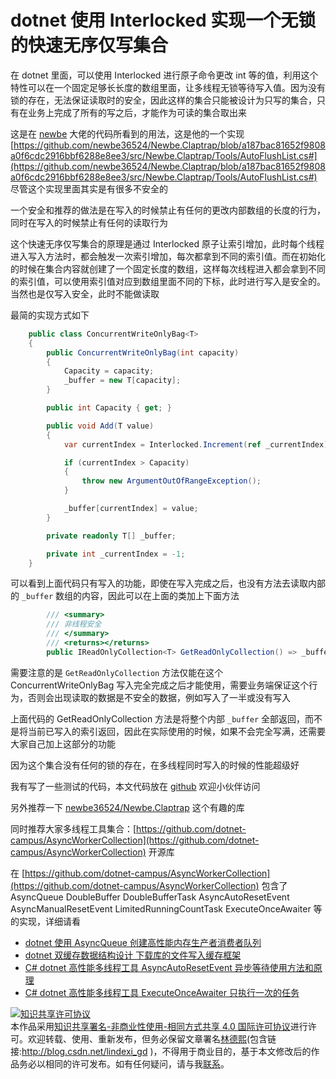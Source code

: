 
# dotnet 使用 Interlocked 实现一个无锁的快速无序仅写集合

在 dotnet 里面，可以使用 Interlocked 进行原子命令更改 int 等的值，利用这个特性可以在一个固定足够长长度的数组里面，让多线程无锁等待写入值。因为没有锁的存在，无法保证读取时的安全，因此这样的集合只能被设计为只写的集合，只有在业务上完成了所有的写之后，才能作为可读的集合取出来

<!--more-->


<!-- CreateTime:2020/10/12 14:40:23 -->



这是在 [newbe](https://www.newbe.pro/ ) 大佬的代码所看到的用法，这是他的一个实现 [https://github.com/newbe36524/Newbe.Claptrap/blob/a187bac81652f9808a0f6cdc2916bbf6288e8ee3/src/Newbe.Claptrap/Tools/AutoFlushList.cs#](https://github.com/newbe36524/Newbe.Claptrap/blob/a187bac81652f9808a0f6cdc2916bbf6288e8ee3/src/Newbe.Claptrap/Tools/AutoFlushList.cs#) 尽管这个实现里面其实是有很多不安全的

一个安全和推荐的做法是在写入的时候禁止有任何的更改内部数组的长度的行为，同时在写入的时候禁止有任何的读取行为

这个快速无序仅写集合的原理是通过 Interlocked 原子让索引增加，此时每个线程进入写入方法时，都会触发一次索引增加，每次都拿到不同的索引值。而在初始化的时候在集合内容就创建了一个固定长度的数组，这样每次线程进入都会拿到不同的索引值，可以使用索引值对应到数组里面不同的下标，此时进行写入是安全的。当然也是仅写入安全，此时不能做读取

最简的实现方式如下

```csharp
    public class ConcurrentWriteOnlyBag<T>
    {
        public ConcurrentWriteOnlyBag(int capacity)
        {
            Capacity = capacity;
            _buffer = new T[capacity];
        }

        public int Capacity { get; }

        public void Add(T value)
        {
            var currentIndex = Interlocked.Increment(ref _currentIndex);

            if (currentIndex > Capacity)
            {
                throw new ArgumentOutOfRangeException();
            }

            _buffer[currentIndex] = value;
        }

        private readonly T[] _buffer;

        private int _currentIndex = -1;
    }
```

可以看到上面代码只有写入的功能，即使在写入完成之后，也没有方法去读取内部的 `_buffer` 数组的内容，因此可以在上面的类加上下面方法

```csharp
        /// <summary>
        /// 非线程安全
        /// </summary>
        /// <returns></returns>
        public IReadOnlyCollection<T> GetReadOnlyCollection() => _buffer;
```

需要注意的是 `GetReadOnlyCollection` 方法仅能在这个 ConcurrentWriteOnlyBag 写入完全完成之后才能使用，需要业务端保证这个行为，否则会出现读取的数据是不安全的数据，例如写入了一半或没有写入

上面代码的 GetReadOnlyCollection 方法是将整个内部 `_buffer` 全部返回，而不是将当前已写入的索引返回，因此在实际使用的时候，如果不会完全写满，还需要大家自己加上这部分的功能

因为这个集合没有任何的锁的存在，在多线程同时写入的时候的性能超级好

我有写了一些测试的代码，本文代码放在 [github](https://github.com/lindexi/lindexi_gd/tree/3efbbbdd/JeekoheabeNurnurdawjerewear ) 欢迎小伙伴访问

另外推荐一下 [newbe36524/Newbe.Claptrap](https://github.com/newbe36524/Newbe.Claptrap ) 这个有趣的库

同时推荐大家多线程工具集合：[https://github.com/dotnet-campus/AsyncWorkerCollection](https://github.com/dotnet-campus/AsyncWorkerCollection) 开源库

在 [https://github.com/dotnet-campus/AsyncWorkerCollection](https://github.com/dotnet-campus/AsyncWorkerCollection) 包含了 AsyncQueue DoubleBuffer DoubleBufferTask AsyncAutoResetEvent AsyncManualResetEvent LimitedRunningCountTask ExecuteOnceAwaiter 等的实现，详细请看

- [dotnet 使用 AsyncQueue 创建高性能内存生产者消费者队列](https://blog.lindexi.com/post/dotnet-%E4%BD%BF%E7%94%A8-AsyncQueue-%E5%88%9B%E5%BB%BA%E9%AB%98%E6%80%A7%E8%83%BD%E5%86%85%E5%AD%98%E7%94%9F%E4%BA%A7%E8%80%85%E6%B6%88%E8%B4%B9%E8%80%85%E9%98%9F%E5%88%97.html )
- [dotnet 双缓存数据结构设计 下载库的文件写入缓存框架](https://blog.lindexi.com/post/dotnet-%E5%8F%8C%E7%BC%93%E5%AD%98%E6%95%B0%E6%8D%AE%E7%BB%93%E6%9E%84%E8%AE%BE%E8%AE%A1-%E4%B8%8B%E8%BD%BD%E5%BA%93%E7%9A%84%E6%96%87%E4%BB%B6%E5%86%99%E5%85%A5%E7%BC%93%E5%AD%98%E6%A1%86%E6%9E%B6.html )
- [C# dotnet 高性能多线程工具 AsyncAutoResetEvent 异步等待使用方法和原理](https://blog.lindexi.com/post/C-dotnet-%E9%AB%98%E6%80%A7%E8%83%BD%E5%A4%9A%E7%BA%BF%E7%A8%8B%E5%B7%A5%E5%85%B7-AsyncAutoResetEvent-%E5%BC%82%E6%AD%A5%E7%AD%89%E5%BE%85%E4%BD%BF%E7%94%A8%E6%96%B9%E6%B3%95%E5%92%8C%E5%8E%9F%E7%90%86.html )
- [C# dotnet 高性能多线程工具 ExecuteOnceAwaiter 只执行一次的任务](https://lindexi.gitee.io/post/C-dotnet-%E9%AB%98%E6%80%A7%E8%83%BD%E5%A4%9A%E7%BA%BF%E7%A8%8B%E5%B7%A5%E5%85%B7-ExecuteOnceAwaiter-%E5%8F%AA%E6%89%A7%E8%A1%8C%E4%B8%80%E6%AC%A1%E7%9A%84%E4%BB%BB%E5%8A%A1.html )







<a rel="license" href="http://creativecommons.org/licenses/by-nc-sa/4.0/"><img alt="知识共享许可协议" style="border-width:0" src="https://licensebuttons.net/l/by-nc-sa/4.0/88x31.png" /></a><br />本作品采用<a rel="license" href="http://creativecommons.org/licenses/by-nc-sa/4.0/">知识共享署名-非商业性使用-相同方式共享 4.0 国际许可协议</a>进行许可。欢迎转载、使用、重新发布，但务必保留文章署名[林德熙](http://blog.csdn.net/lindexi_gd)(包含链接:http://blog.csdn.net/lindexi_gd )，不得用于商业目的，基于本文修改后的作品务必以相同的许可发布。如有任何疑问，请与我[联系](mailto:lindexi_gd@163.com)。